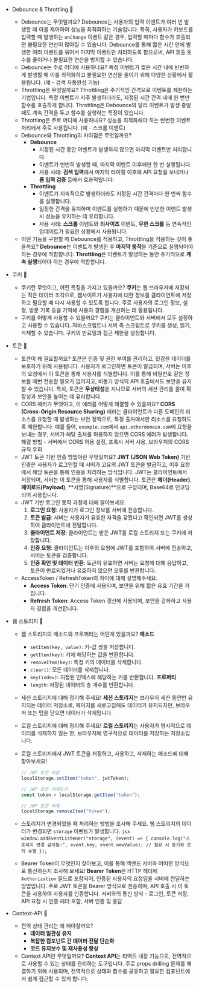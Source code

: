 - Debounce & Throttling 🍠
  - Debounce는 무엇일까요?
    Debounce는 사용자의 입력 이벤트가 여러 번 발생할 때 이를 제어하여 성능을 최적화하는 기술입니다. 특히, 사용자가 키보드를 입력할 때 발생하는 `onChange` 이벤트 같은 경우, 입력할 때마다 함수가 호출되면 불필요한 연산이 많아질 수 있습니다. Debounce를 통해 짧은 시간 안에 발생한 여러 이벤트를 묶어서 마지막 이벤트만 처리하도록 함으로써, API 호출 횟수를 줄이거나 불필요한 연산을 방지할 수 있습니다.
  - Debounce는 주로 어디에 사용하나요?
    특정 이벤트가 짧은 시간 내에 빈번하게 발생할 때 이를 최적화하고 불필요한 연산을 줄이기 위해 다양한 상황에서 활용됩니다. (예 - 검색 자동완성 기능)
  - Throttling은 무엇일까요?
    Throttling은 주기적인 간격으로 이벤트를 제한하는 기법입니다. 특정 이벤트가 자주 발생하더라도, 지정된 시간 간격 내에 한 번만 함수를 호출하게 합니다. Throttling은 Debounce와 달리 이벤트가 발생 중일 때도 계속 간격을 두고 함수를 실행하는 특징이 있습니다.
  - Throttling은 주로 어디에 사용하나요?
    성능을 최적화해야 하는 빈번한 이벤트 처리에서 주로 사용됩니다. (예 - 스크롤 이벤트)
  - Debounce와 Throttling의 차이점은 무엇일까요?
    - **Debounce**
      - 지정된 시간 동안 이벤트가 발생하지 않으면 마지막 이벤트만 처리합니다.
      - 이벤트가 빈번히 발생할 때, 마지막 이벤트 이후에만 한 번 실행됩니다.
      - 사용 사례: **검색 입력**에서 마지막 타이핑 이후에 API 요청을 보내거나 **폼 입력 검증** 등에서 효과적입니다.
    - **Throttling**
      - 이벤트가 지속적으로 발생하더라도 지정된 시간 간격마다 한 번씩 함수를 실행합니다.
      - 일정한 간격을 유지하며 이벤트를 실행하기 때문에 빈번한 이벤트 발생 시 성능을 유지하는 데 유리합니다.
      - 사용 사례: **스크롤** 이벤트와 **리사이즈** 이벤트, **무한 스크롤** 등 연속적인 업데이트가 필요한 상황에서 사용됩니다.
  - 어떤 기능을 구현할 때 Debounce를 적용하고, Throttling을 적용하는 것이 좋을까요?
    **Debounce**는 이벤트가 발생한 후 **마지막 동작**을 기준으로 실행되어야 하는 경우에 적합합니다. **Throttling**은 이벤트가 발생하는 동안 주기적으로 **계속 실행**되어야 하는 경우에 적합합니다.
- 쿠키 🍠
  - 쿠키란 무엇이고, 어떤 특징을 가지고 있을까요?
    **쿠키**는 웹 브라우저에 저장되는 작은 데이터 조각으로, 웹사이트가 사용자에 대한 정보를 클라이언트에 저장하고 필요할 때 다시 사용할 수 있도록 합니다. 주로 사용자의 로그인 정보, 설정, 방문 기록 등을 기억해 사용자 경험을 개선하는 데 활용됩니다.
  - 쿠키를 어떻게 사용할 수 있을까요?
    쿠키는 클라이언트와 서버에서 모두 설정하고 사용할 수 있습니다. 자바스크립트나 서버 측 스크립트로 쿠키를 생성, 읽기, 삭제할 수 있습니다. 쿠키의 만료일과 접근 제한을 설정합니다.
- 토큰 🍠
  - 토큰이 왜 필요할까요?
    토큰은 인증 및 권한 부여를 관리하고, 민감한 데이터를 보호하기 위해 사용됩니다. 사용자가 로그인하면 토큰이 발급되며, 서버는 이후의 요청에서 이 토큰을 통해 사용자를 식별합니다. 이를 통해 비밀번호 같은 정보를 매번 전송할 필요가 없어지고, 비동기 방식의 API 호출에서도 보안을 유지할 수 있습니다. 특히, 토큰은 **무상태성**을 지니므로 서버의 세션 관리를 줄여 확장성과 보안을 높이는 데 유리합니다.
  - CORS 에러가 무엇이고, 이 에러를 어떻게 해결할 수 있을까요?
    **CORS (Cross-Origin Resource Sharing)** 에러는 클라이언트가 다른 도메인의 리소스를 요청할 때 발생하는 보안 정책으로, 특정 출처에서만 리소스를 요청하도록 제한합니다. 예를 들어, `example.com`에서 `api.otherdomain.com`에 요청을 보내는 경우, 서버가 해당 출처를 허용하지 않으면 CORS 에러가 발생합니다.
    해결 방법 - 서버에서 CORS 허용 설정, 프록시 서버 사용, 브라우저의 CORS 규칙 우회
  - JWT 토큰 기반 인증 방법이란 무엇일까요?
    **JWT (JSON Web Token)** 기반 인증은 사용자가 로그인할 때 서버가 고유의 JWT 토큰을 발급하고, 이후 요청에서 해당 토큰을 통해 인증을 처리하는 방식입니다. JWT는 클라이언트에서 저장되며, 서버는 이 토큰을 통해 사용자를 식별합니다. 토큰은 **헤더(Header)**, **페이로드(Payload)**, **서명(Signature)**으로 구성되며, Base64로 인코딩되어 사용됩니다.
  - JWT 기반 로그인 동작 과정에 대해 알아보세요.
    1. **로그인 요청**: 사용자가 로그인 정보를 서버에 전송합니다.
    2. **토큰 발급**: 서버는 사용자가 유효한 자격을 갖췄다고 확인되면 JWT를 생성하여 클라이언트에 전달합니다.
    3. **클라이언트 저장**: 클라이언트는 받은 JWT를 로컬 스토리지 또는 쿠키에 저장합니다.
    4. **인증 요청**: 클라이언트는 이후의 요청에 JWT를 포함하여 서버에 전송하고, 서버는 토큰을 검증합니다.
    5. **인증 확인 및 데이터 반환**: 토큰이 유효하면 서버는 요청에 대해 응답하고, 토큰이 만료되었거나 유효하지 않으면 오류를 반환합니다.
  - AccessToken / RefreshToken의 차이에 대해 설명해주세요.
    - **Access Token**: 단기 인증에 사용되며, 보안을 위해 짧은 유효 기간을 가집니다.
    - **Refresh Token**: Access Token 갱신에 사용되며, 보안을 강화하고 사용자 경험을 개선합니다.
- 웹 스토리지 🍠

  - 웹 스토리지의 메소드와 프로퍼티는 어떤게 있을까요?
    **메소드**
    - `setItem(key, value)`: 키-값 쌍을 저장합니다.
    - `getItem(key)`: 키에 해당하는 값을 반환합니다.
    - `removeItem(key)`: 특정 키의 데이터를 삭제합니다.
    - `clear()`: 모든 데이터를 삭제합니다.
    - `key(index)`: 지정된 인덱스에 해당하는 키를 반환합니다.
      **프로퍼티**
    - `length`: 저장된 데이터의 총 개수를 반환합니다.
  - 세션 스토리지에 대해 정리해 주세요!
    **세션 스토리지**는 브라우저 세션 동안만 유지되는 데이터 저장소로, 페이지를 새로고침해도 데이터가 유지되지만, 브라우저 또는 탭을 닫으면 데이터가 삭제됩니다.
  - 로컬 스토리지에 대해 정리해 주세요!
    **로컬 스토리지**는 사용자가 명시적으로 데이터를 삭제하지 않는 한, 브라우저에 영구적으로 데이터를 저장하는 저장소입니다.
  - 로컬 스토리지에서 JWT 토큰을 저장하고, 사용하고, 삭제하는 메소드에 대해 찾아보세요!

    ```jsx
    // JWT 토큰 저장
    localStorage.setItem("token", jwtToken);

    // JWT 토큰 가져오기
    const token = localStorage.getItem("token");

    // JWT 토큰 삭제
    localStorage.removeItem("token");
    ```

  - 스토리지가 변경되었을 때 처리하는 방법을 조사해 주세요.
    웹 스토리지의 데이터가 변경되면 `storage` 이벤트가 발생합니다.
    `jsx
    window.addEventListener("storage", (event) => {
      console.log("스토리지 변경 감지됨:", event.key, event.newValue);
      // 필요 시 동기화 로직 수행
    });
    `
  - Bearer Token이 무엇인지 찾아보고, 이를 통해 백엔드 서버와 어떠한 방식으로 통신하는지 조사해 보세요!
    **Bearer Token**은 HTTP 헤더에 `Authorization` 필드로 포함되어, 인증된 사용자의 요청임을 서버에 전달하는 방법입니다. 주로 JWT 토큰을 Bearer 방식으로 전송하며, API 호출 시 이 토큰을 사용하여 사용자를 인증합니다.
    서버와의 통신 방식 - 로그인, 토큰 저장, API 요청 시 인증 헤더 포함, 서버 인증 및 응답

- Context-API 🍠
  - 전역 상태 관리는 왜 해야할까요?
    - **데이터 일관성 유지**
    - **복잡한 컴포넌트 간 데이터 전달 단순화**
    - **코드 유지보수 및 재사용성 향상**
  - Context API란 무엇일까요?
    **Context API**는 리액트 내장 기능으로, 전역적으로 사용할 수 있는 상태를 관리하는 도구입니다. 주로 props drilling 문제를 해결하기 위해 사용되며, 전역적으로 상태와 함수를 공유하고 필요한 컴포넌트에서 쉽게 접근할 수 있게 합니다.
